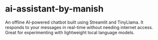 # ai-assistant-by-manish
An offline AI-powered chatbot built using Streamlit and TinyLlama. It responds to your messages in real-time without needing internet access. Great for experimenting with lightweight local language models.
